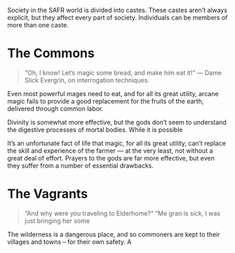 Society in the SAFR world is divided into castes. These castes aren’t always explicit, but they affect every part of society. Individuals can be members of more than one caste. 

# The Commons
> “Oh, I know! Let’s magic some bread, and make him eat it!“
>  — Dame Slick Evergrin, on interrogation techniques.

Even most powerful mages need to eat, and for all its great utility, arcane magic fails to provide a good replacement for the fruits of the earth, delivered through common labor.

Divinity is somewhat more effective, but the gods don’t seem to understand the digestive processes of mortal bodies. While it is possible   

It’s an unfortunate fact of life that magic, for all its great utility, can’t replace the skill and experience of the farmer — at the very least, not without a great deal of effort. Prayers to the gods are far more effective, but even they suffer from a number of essential drawbacks.

# The Vagrants
> “And why were you traveling to Elderhome?“
> “Me gran is sick, I was just bringing her some

The wilderness is a dangerous place, and so commoners are kept to their villages and towns – for their own safety. A 
